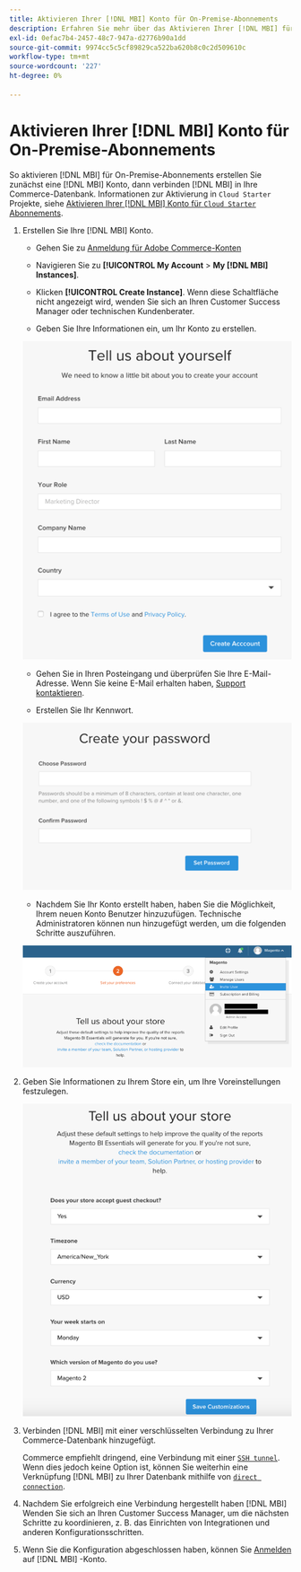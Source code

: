 ```yaml
---
title: Aktivieren Ihrer [!DNL MBI] Konto für On-Premise-Abonnements
description: Erfahren Sie mehr über das Aktivieren Ihrer [!DNL MBI] für On-Premise-Abonnements.
exl-id: 0efac7b4-2457-48c7-947a-d2776b90a1dd
source-git-commit: 9974cc5c5cf89829ca522ba620b8c0c2d509610c
workflow-type: tm+mt
source-wordcount: '227'
ht-degree: 0%

---
```


# Aktivieren Ihrer [!DNL MBI] Konto für On-Premise-Abonnements

So aktivieren [!DNL MBI] für On-Premise-Abonnements erstellen Sie zunächst eine [!DNL MBI] Konto, dann verbinden [!DNL MBI] in Ihre Commerce-Datenbank. Informationen zur Aktivierung in `Cloud Starter` Projekte, siehe [Aktivieren Ihrer [!DNL MBI] Konto für `Cloud Starter` Abonnements](../getting-started/cloud-activation.md).

1. Erstellen Sie Ihre [!DNL MBI] Konto.

   - Gehen Sie zu [Anmeldung für Adobe Commerce-Konten](https://account.magento.com/customer/account/login)

   - Navigieren Sie zu **[!UICONTROL My Account** > **My [!DNL MBI] Instances]**.

   - Klicken **[!UICONTROL Create Instance]**. Wenn diese Schaltfläche nicht angezeigt wird, wenden Sie sich an Ihren Customer Success Manager oder technischen Kundenberater.

   - Geben Sie Ihre Informationen ein, um Ihr Konto zu erstellen.

   ![](../assets/create-account-2.png)

   - Gehen Sie in Ihren Posteingang und überprüfen Sie Ihre E-Mail-Adresse. Wenn Sie keine E-Mail erhalten haben, [Support kontaktieren](https://experienceleague.adobe.com/docs/commerce-knowledge-base/kb/troubleshooting/miscellaneous/mbi-service-policies.html?lang=en).

   - Erstellen Sie Ihr Kennwort.

   ![](../assets/create-account-4.png)

   - Nachdem Sie Ihr Konto erstellt haben, haben Sie die Möglichkeit, Ihrem neuen Konto Benutzer hinzuzufügen. Technische Administratoren können nun hinzugefügt werden, um die folgenden Schritte auszuführen.

   ![](../assets/create-account-5.png)

1. Geben Sie Informationen zu Ihrem Store ein, um Ihre Voreinstellungen festzulegen.

   ![](../assets/create-account-6.png)

1. Verbinden [!DNL MBI] mit einer verschlüsselten Verbindung zu Ihrer Commerce-Datenbank hinzugefügt.

   Commerce empfiehlt dringend, eine Verbindung mit einer [`SSH tunnel`](../data-analyst/importing-data/integrations/mysql-via-ssh-tunnel.md). Wenn dies jedoch keine Option ist, können Sie weiterhin eine Verknüpfung [!DNL MBI] zu Ihrer Datenbank mithilfe von [`direct connection`](../data-analyst/importing-data/integrations/mysql-via-a-direct-connection.md).

1. Nachdem Sie erfolgreich eine Verbindung hergestellt haben [!DNL MBI] Wenden Sie sich an Ihren Customer Success Manager, um die nächsten Schritte zu koordinieren, z. B. das Einrichten von Integrationen und anderen Konfigurationsschritten.

1. Wenn Sie die Konfiguration abgeschlossen haben, können Sie [Anmelden](../getting-started/sign-in.md) auf [!DNL MBI] -Konto.
